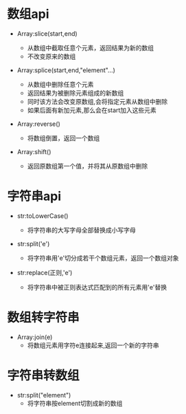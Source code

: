 # 数组api
- Array:slice(start,end)
    - 从数组中截取任意个元素，返回结果为新的数组
    - 不改变原来的数组

- Array:splice(start,end,"element"...)
    - 从数组中删除任意个元素
    - 返回结果为被删除元素组成的新数组
    - 同时该方法会改变原数组,会将指定元素从数组中删除
    - 如果后面有新加元素,那么会在start加入这些元素

- Array:reverse()
    - 将数组倒置，返回一个数组

- Array:shift()
    - 返回原数组第一个值，并将其从原数组中删除

# 字符串api
- str:toLowerCase()
   - 将字符串的大写字母全部替换成小写字母
   
- str:split('e')
   - 将字符串用'e'切分成若干个数组元素，返回一个数组对象

- str:replace(正则,'e')
   - 将字符串中被正则表达式匹配到的所有元素用'e'替换


# 数组转字符串
- Array:join(e)
    - 将数组元素用字符e连接起来,返回一个新的字符串



# 字符串转数组
- str:split("element")
   - 将字符串按element切割成新的数组

